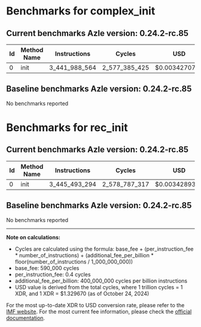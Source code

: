 # Benchmarks for complex_init

## Current benchmarks Azle version: 0.24.2-rc.85

| Id  | Method Name | Instructions  | Cycles        | USD           | USD/Million Calls |
| --- | ----------- | ------------- | ------------- | ------------- | ----------------- |
| 0   | init        | 3_441_988_564 | 2_577_385_425 | $0.0034270721 | $3_427.07         |

## Baseline benchmarks Azle version: 0.24.2-rc.85

No benchmarks reported

# Benchmarks for rec_init

## Current benchmarks Azle version: 0.24.2-rc.85

| Id  | Method Name | Instructions  | Cycles        | USD           | USD/Million Calls |
| --- | ----------- | ------------- | ------------- | ------------- | ----------------- |
| 0   | init        | 3_445_493_294 | 2_578_787_317 | $0.0034289361 | $3_428.93         |

## Baseline benchmarks Azle version: 0.24.2-rc.85

No benchmarks reported

---

**Note on calculations:**

-   Cycles are calculated using the formula: base_fee + (per_instruction_fee \* number_of_instructions) + (additional_fee_per_billion \* floor(number_of_instructions / 1_000_000_000))
-   base_fee: 590_000 cycles
-   per_instruction_fee: 0.4 cycles
-   additional_fee_per_billion: 400_000_000 cycles per billion instructions
-   USD value is derived from the total cycles, where 1 trillion cycles = 1 XDR, and 1 XDR = $1.329670 (as of October 24, 2024)

For the most up-to-date XDR to USD conversion rate, please refer to the [IMF website](https://www.imf.org/external/np/fin/data/rms_sdrv.aspx).
For the most current fee information, please check the [official documentation](https://internetcomputer.org/docs/current/developer-docs/gas-cost#execution).
